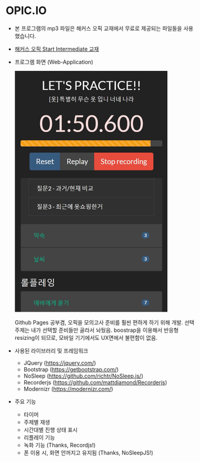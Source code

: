 # OPIC.IO

- 본 프로그램의 mp3 파일은 해커스 오픽 교재에서 무료로 제공되는 파일들을 사용했습니다.
- [해커스 오픽 Start Intermediate 교재](http://www.kyobobook.co.kr/product/detailViewKor.laf?ejkGb=KOR&mallGb=KOR&barcode=9791158551988&orderClick=LEa&Kc=)
- 프로그램 화면 (Web-Application)

    <img src="./img/capture.jpg" width=400/>

    Github Pages 공부겸, 오픽을 모의고사 준비를 훨씬 편하게 하기 위해 개발.
    선택 주제는 내가 선택할 준비들만 골라서 놔뒀음.
    boostrap을 이용해서 반응형 resizing이 되므로, 모바일 기기에서도 UX면에서 불편함이 없음.

- 사용된 라이브러리 및 프레임워크
    - JQuery (https://jquery.com/)
    - Bootstrap (https://getbootstrap.com/)
    - NoSleep (https://github.com/richtr/NoSleep.js/)
    - Recorderjs (https://github.com/mattdiamond/Recorderjs)
    - Modernizr (https://modernizr.com/)

- 주요 기능
    - 타이머
    - 주제별 재생
    - 시간대별 진행 상태 표시
    - 리플레이 기능
    - 녹화 기능 (Thanks, Recordjs!)
    - 폰 이용 시, 화면 안꺼지고 유지됨 (Thanks, NoSleepJS!)
 
